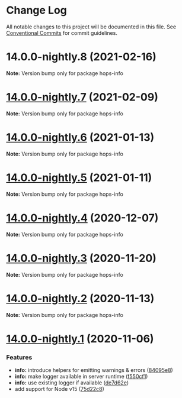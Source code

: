 # Change Log

All notable changes to this project will be documented in this file.
See [Conventional Commits](https://conventionalcommits.org) for commit guidelines.

# 14.0.0-nightly.8 (2021-02-16)

**Note:** Version bump only for package hops-info





# [14.0.0-nightly.7](https://github.com/xing/hops/compare/v14.0.0-nightly.6...v14.0.0-nightly.7) (2021-02-09)

**Note:** Version bump only for package hops-info





# [14.0.0-nightly.6](https://github.com/xing/hops/compare/v14.0.0-nightly.5...v14.0.0-nightly.6) (2021-01-13)

**Note:** Version bump only for package hops-info





# [14.0.0-nightly.5](https://github.com/xing/hops/compare/v14.0.0-nightly.4...v14.0.0-nightly.5) (2021-01-11)

**Note:** Version bump only for package hops-info





# [14.0.0-nightly.4](https://github.com/xing/hops/compare/v14.0.0-nightly.3...v14.0.0-nightly.4) (2020-12-07)

**Note:** Version bump only for package hops-info





# [14.0.0-nightly.3](https://github.com/xing/hops/compare/v14.0.0-nightly.2...v14.0.0-nightly.3) (2020-11-20)

**Note:** Version bump only for package hops-info





# [14.0.0-nightly.2](https://github.com/xing/hops/compare/v14.0.0-nightly.1...v14.0.0-nightly.2) (2020-11-13)

**Note:** Version bump only for package hops-info





# [14.0.0-nightly.1](https://github.com/xing/hops/compare/v13.0.0...v14.0.0-nightly.1) (2020-11-06)


### Features

* **info:** introduce helpers for emitting warnings & errors ([84095e8](https://github.com/xing/hops/commit/84095e8d955ac1093bf12cdc0e8dad60fe2d86d1))
* **info:** make logger available in server runtime ([f550cf1](https://github.com/xing/hops/commit/f550cf1d4fbdd1ff28172edba87be616f9905125))
* **info:** use existing logger if available ([de7d62e](https://github.com/xing/hops/commit/de7d62e955953b966d7f66d5c4ca819e4dc591d7))
* add support for Node v15 ([75d22c8](https://github.com/xing/hops/commit/75d22c88db5beab3fa4f3edf29ccd5c5fb29fd2f))
